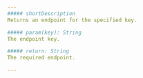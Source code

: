 ```yaml
---
##### shortDescription
Returns an endpoint for the specified key.

##### param(key): String
The endpoint key.

##### return: String
The required endpoint.

---
```

